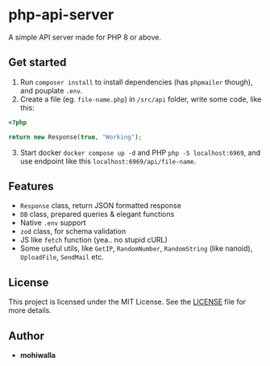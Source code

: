 # php-api-server

A simple API server made for PHP 8 or above.

## Get started

1. Run `composer install` to install dependencies (has `phpmailer` though), and pouplate `.env`.
2. Create a file (eg. `file-name.php`) in `/src/api` folder, write some code, like this:

```PHP
<?php

return new Response(true, "Working");

```

3. Start docker `docker compose up -d` and PHP `php -S localhost:6969`, and use endpoint like this `localhost:6969/api/file-name`.

## Features

- `Response` class, return JSON formatted response
- `DB` class, prepared queries & elegant functions
- Native `.env` support
- `zod` class, for schema validation
- JS like `fetch` function (yea.. no stupid cURL)
- Some useful utils, like `GetIP`, `RandomNumber`, `RandomString` (like nanoid), `UploadFile`, `SendMail` etc.

## License

This project is licensed under the MIT License. See the [LICENSE](LICENSE) file for more details.

## Author

- **mohiwalla**
